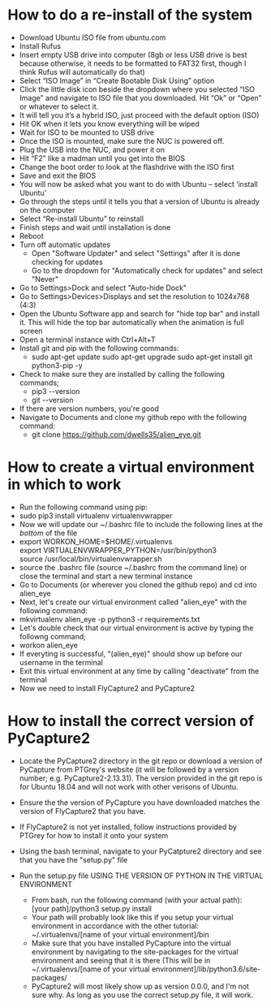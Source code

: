 # How to do a re-install of the system
* Download Ubuntu ISO file from ubuntu.com
* Install Rufus
* Insert empty USB drive into computer (8gb or less USB drive is best because otherwise, it needs to be formatted to FAT32 first, though I think Rufus will automatically do that)
* Select “ISO Image” in “Create Bootable Disk Using” option
* Click the little disk icon beside the dropdown where you selected “ISO Image” and navigate to ISO file that you downloaded. Hit “Ok” or “Open” or whatever to select it. 
* It will tell you it’s a hybrid ISO, just proceed with the default option (ISO)
* Hit OK when it lets you know everything will be wiped
* Wait for ISO to be mounted to USB drive
* Once the ISO is mounted, make sure the NUC is powered off. 
* Plug the USB into the NUC, and power it on
* Hit “F2” like a madman until you get into the BIOS
* Change the boot order to look at the flashdrive with the ISO first
* Save and exit the BIOS
* You will now be asked what you want to do with Ubuntu – select ‘install Ubuntu’
* Go through the steps until it tells you that a version of Ubuntu is already on the computer
* Select “Re-install Ubuntu” to reinstall
* Finish steps and wait until installation is done
* Reboot
* Turn off automatic updates
  * Open "Software Updater" and select "Settings" after it is done checking for updates
  * Go to the dropdown for "Automatically check for updates" and select "Never"
* Go to Settings>Dock and select "Auto-hide Dock"
* Go to Settings>Devices>Displays and set the resolution to 1024x768 (4:3)
* Open the Ubuntu Software app and search for "hide top bar" and install it. This will hide the top bar automatically when the animation is full screen
* Open a terminal instance with Ctrl+Alt+T
* Install git and pip with the following commands:
  * sudo apt-get update  sudo apt-get upgrade  sudo apt-get install git python3-pip -y
* Check to make sure they are installed by calling the following commands;
  * pip3 --version
  * git --version
* If there are version numbers, you're good
* Navigate to Documents and clone my github repo with the following command:
  * git clone https://github.com/dwells35/alien_eye.git

# How to create a virtual environment in which to work
* Run the following command using pip:
* sudo pip3 install virtualenv virtualenvwrapper
* Now we will update our ~/.bashrc file to include the following lines at the _bottom_ of the file
* export WORKON_HOME=$HOME/.virtualenvs  
export VIRTUALENVWRAPPER_PYTHON=/usr/bin/python3  
source /usr/local/bin/virtualenvwrapper.sh  
* source the .bashrc file (source ~/.bashrc from the command line) or close the terminal and start a new terminal instance
* Go to Documents (or wherever you cloned the github repo) and cd into alien_eye
* Next, let's create our virtual environment called "alien_eye" with the following command:
* mkvirtualenv alien_eye -p python3 -r requirements.txt
* Let's double check that our virtual environment is active by typing the followng command;
* workon alien_eye
* If everyting is successful, "(alien_eye)" should show up before our username in the terminal
* Exit this virtual environment at any time by calling "deactivate" from the terminal
* Now we need to install FlyCapture2 and PyCapture2

# How to install the correct version of PyCapture2

* Locate the PyCapture2 directory in the git repo or download a version of PyCapture from PTGrey's website (it will be followed by a version number; e.g. PyCapture2-2.13.31). The version provided in the git repo is for Ubuntu 18.04 and will not work with other verisons of Ubuntu.
* Ensure the the version of PyCapture you have downloaded matches the version of FlyCapture2 that you have.

* If FlyCapture2 is not yet installed, follow instructions provided by PTGrey for how to install it onto your system

* Using the bash terminal, navigate to your PyCatpture2 directory and see that you have the "setup.py" file

* Run the setup.py file USING THE VERSION OF PYTHON IN THE VIRTUAL ENVIRONMENT
  * From bash, run the following command (with your actual path):  
[your path]/python3 setup.py install
  * Your path will probably look like this if you setup your virtual environment in accordance with the other tutorial:  
~/.virtualenvs/[name of your virtual environment]/bin
  * Make sure that you have installed PyCapture into the virtual environment by navigating to the site-packages for the virtual environment and seeing that it is there (This will be in ~/.virtualenvs/[name of your virtual environment]/lib/python3.6/site-packages/
  * PyCapture2 will most likely show up as version 0.0.0, and I'm not sure why. As long as you use the correct setup.py file, it will work.
 
